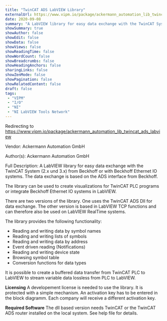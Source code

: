 ```yaml
---
title: "TwinCAT ADS LabVIEW Library"
externalUrl: https://www.vipm.io/package/ackermann_automation_lib_twincat_ads_labview
date: 2020-09-08
summary: "A LabVIEW library for easy data exchange with the TwinCAT System (2.x und 3.x) from Beckhoff or with Beckhoff Ethernet IO systems."
showSummary: true
showAuthor: false
showEdit: false
showData: false
showViews: false
showReadingTime: false
showWordCount: false
showBreadcrumbs: false
showHeadingAnchors: false
sharingLinks: false
showZenMode: false
showPagination: false
showRelatedContent: false
draft: false
tags:
 - "VIPM"
 - "I/O"
 - "NI"
 - "NI LabVIEW Tools Network"
---
```


Redirecting to https://www.vipm.io/package/ackermann_automation_lib_twincat_ads_labview

Vendor: Ackermann Automation GmbH

Author(s): Ackermann Automation GmbH
 
Full Description:
A LabVIEW library for easy data exchange with the TwinCAT System (2.x und 3.x) from Beckhoff or with Beckhoff Ethernet IO systems. The data exchange is based on the ADS interface from Beckhoff.

The library can be used to create visualizations for TwinCAT PLC programs or integrate Beckhoff Ethernet IO systems in LabVIEW.

There are two versions of the library. One uses the TwinCAT ADS Dll for data exchange. The other version is based in LabVIEW TCP functions and can therefore also be used on LabVIEW RealTime systems. 

The library provides the following functionality:
-    Reading and writing data by symbol names
-    Reading and writing lists of symbols
-    Reading and writing data by address
-    Event driven reading (Notifications)
-    Reading and writing device state
-    Browsing symbol table
-    Conversion functions for data types

It is possible to create a buffered data transfer from TwinCAT PLC to LabVIEW to stream variable data lossless from PLC to LabVIEW. 

**Licensing**
 A developement license is needed to use the library. It is protected with a simple mechanism. An activation key has to be entered in the block diagramm. Each company will receive a different activation key.

**Required Software**
The dll based version needs TwinCAT or the TwinCAT ADS router installed on the local system. See help file for details.